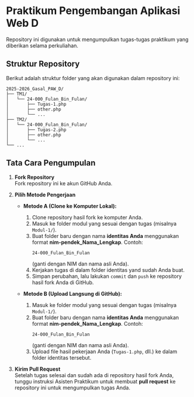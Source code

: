 # Praktikum Pengembangan Aplikasi Web D

Repository ini digunakan untuk mengumpulkan tugas-tugas praktikum yang diberikan selama perkuliahan.

## Struktur Repository

Berikut adalah struktur folder yang akan digunakan dalam repository ini:

```
2025-2026_Gasal_PAW_D/
├── TM1/
│   └── 24-000_Fulan_Bin_Fulan/
│       ├── Tugas-1.php
│       ├── other.php
│       └── ...
├── TM2/
│   └── 24-000_Fulan_Bin_Fulan/
│       ├── Tugas-2.php
│       ├── other.php
│       └── ...
└── ...
```

## Tata Cara Pengumpulan

1. **Fork Repository**  
   Fork repository ini ke akun GitHub Anda.

2. **Pilih Metode Pengerjaan**

   - **Metode A (Clone ke Komputer Lokal):**

     1. Clone repository hasil fork ke komputer Anda.
     2. Masuk ke folder modul yang sesuai dengan tugas (misalnya `Modul-1/`).
     3. Buat folder baru dengan nama **identitas Anda** menggunakan format **nim-pendek_Nama_Lengkap**. Contoh:
        ```
        24-000_Fulan_Bin_Fulan
        ```
        (ganti dengan NIM dan nama asli Anda).
     4. Kerjakan tugas di dalam folder identitas yand sudah Anda buat.
     5. Simpan perubahan, lalu lakukan `commit` dan `push` ke repository hasil fork Anda di GitHub.

   - **Metode B (Upload Langsung di GitHub):**
     1. Masuk ke folder modul yang sesuai dengan tugas (misalnya `Modul-1/`).
     2. Buat folder baru dengan nama **identitas Anda** menggunakan format **nim-pendek_Nama_Lengkap**. Contoh:
        ```
        24-000_Fulan_Bin_Fulan
        ```
        (ganti dengan NIM dan nama asli Anda).
     3. Upload file hasil pekerjaan Anda (`Tugas-1.php`, dll.) ke dalam folder identitas tersebut.

3. **Kirim Pull Request**  
   Setelah tugas selesai dan sudah ada di repository hasil fork Anda, tunggu instruksi Asisten Praktikum untuk membuat **pull request** ke repository ini untuk mengumpulkan tugas Anda.
